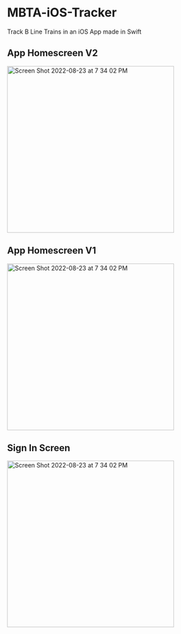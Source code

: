# MBTA-iOS-Tracker
 Track B Line Trains in an iOS App made in Swift

## App Homescreen V2
<img width="389" alt="Screen Shot 2022-08-23 at 7 34 02 PM" src="https://user-images.githubusercontent.com/28206070/186289503-07de6bbd-47dd-4052-b181-c1809ce947e1.png">


## App Homescreen V1
<img width="389" alt="Screen Shot 2022-08-23 at 7 34 02 PM" src="https://user-images.githubusercontent.com/28206070/154198510-a8eee1e4-1138-40af-89e8-3d63dc03a3c2.png">



## Sign In Screen
<img width="389" alt="Screen Shot 2022-08-23 at 7 34 02 PM" src="[https://user-images.githubusercontent.com/28206070/154198510-a8eee1e4-1138-40af-89e8-3d63dc03a3c2.png](https://user-images.githubusercontent.com/28206070/154198482-ac37d1fb-38e3-4db5-bac6-cfd3c351b80d.png)">

